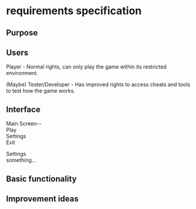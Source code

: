 # requirements specification

## Purpose



## Users

Player - Normal rights, can only play the game within its restricted environment.

(Maybe) Tester/Developer - Has improved rights to access cheats and tools to test how the game works.

## Interface

Main Screen--\
  Play\
  Settings\
  Exit


Settings\
  something...

## Basic functionality

###



## Improvement ideas
